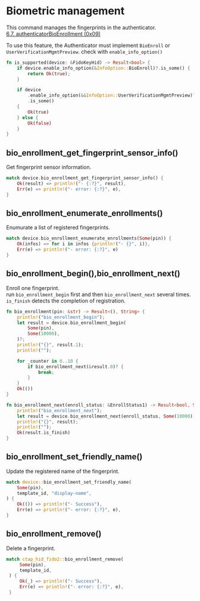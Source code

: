 # Biometric management

This command manages the fingerprints in the authenticator.<br>[6.7. authenticatorBioEnrollment (0x09)](https://fidoalliance.org/specs/fido-v2.1-ps-20210615/fido-client-to-authenticator-protocol-v2.1-ps-20210615.html#authenticatorBioEnrollment)



To use this feature, the Authenticator must implement `BioEnroll` or `UserVerificationMgmtPreview`. check with `enable_info_option()`

```rust
fn is_supported(device: &FidoKeyHid) -> Result<bool> {
    if device.enable_info_option(&InfoOption::BioEnroll)?.is_some() {
        return Ok(true);
    }

    if device
        .enable_info_option(&&InfoOption::UserVerificationMgmtPreview)?
        .is_some()
    {
        Ok(true)
    } else {
        Ok(false)
    }
}
```



## bio_enrollment_get_fingerprint_sensor_info()

Get fingerprint sensor information.

```Rust
match device.bio_enrollment_get_fingerprint_sensor_info() {
    Ok(result) => println!("- {:?}", result),
    Err(e) => println!("- error: {:?}", e),
}
```



## bio_enrollment_enumerate_enrollments()

Enumurate a list of registered fingerprints.

```Rust
match device.bio_enrollment_enumerate_enrollments(Some(pin)) {
    Ok(infos) => for i in infos {println!("- {}", i)},
    Err(e) => println!("- error: {:?}", e)
}
```



## bio_enrollment_begin(),bio_enrollment_next()

Enroll one fingerprint.<br>run `bio_enrollment_begin` first and then `bio_enrollment_next` several times.<br>`is_finish` detects the completion of registration.

```rust
fn bio_enrollment(pin: &str) -> Result<(), String> {
    println!("bio_enrollment_begin");
    let result = device.bio_enrollment_begin(
        Some(pin),
        Some(10000),
    )?;
    println!("{}", result.1);
    println!("");

    for _counter in 0..10 {
        if bio_enrollment_next(&result.0)? {
            break;
        }
    }
    Ok(())
}

fn bio_enrollment_next(enroll_status: &EnrollStatus1) -> Result<bool, String> {
    println!("bio_enrollment_next");
    let result = device.bio_enrollment_next(enroll_status, Some(10000))?;
    println!("{}", result);
    println!("");
    Ok(result.is_finish)
}
```



## bio_enrollment_set_friendly_name()

Update the registered name of the fingerprint.

```rust
match device::bio_enrollment_set_friendly_name(
    Some(pin),
    template_id, "display-name",
) {
    Ok(()) => println!("- Success"),
    Err(e) => println!("- error: {:?}", e),
}
```



## bio_enrollment_remove()

Delete a fingerprint.

```rust
match ctap_hid_fido2::bio_enrollment_remove(
     Some(pin),
     template_id,
 ) {
     Ok(_) => println!("- Success"),
     Err(e) => println!("- error: {:?}", e),
 }
```

